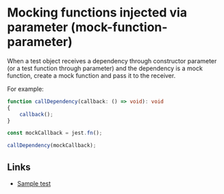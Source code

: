 # Mocking functions injected via parameter (mock-function-parameter)

When a test object receives a dependency through constructor parameter (or a test function through parameter) and the dependency is a mock function, create a mock function and pass it to the receiver.

For example:
```typescript
function callDependency(callback: () => void): void
{
    callback();
}

const mockCallback = jest.fn();

callDependency(mockCallback);
```

## Links

* [Sample test](mock-function-parameter.spec.ts)
